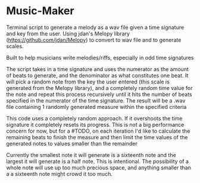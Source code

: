 # Music-Maker
Terminal script to generate a melody as a wav file given a time signature and key from the user. Using jdan's Melopy library (https://github.com/jdan/Melopy) to convert to wav file and to generate scales.

Built to help musicians write melodies/riffs, especially in odd time signatures

The script takes in a time signature and uses the numerator as the amount of beats to generate, and the denominator as what constitutes one beat. It will pick a random note from the key the user entered (this scale is generated from the Melopy library), and a completely random time value for the note and repeat this process recursively until it hits the number of beats specified in the numerator of the time signature. The result will be a .wav file containing 1 randomly generated measure within the specified criteria

This code uses a completely random approach. If it overshoots the time signature it completely resets its progress. This is not a big performance concern for now, but for a #TODO, on each iteration I'd like to calculate the remaining beats to finish the measure and then limit the time values of the generated notes to values smaller than the remainder

Currently the smallest note it will generate is a sixteenth note and the largest it will generate is a half note. This is intentional. The possibility of a whole note will use up too much precious space, and anything smaller than a a sixteenth note might crowd it too much.





